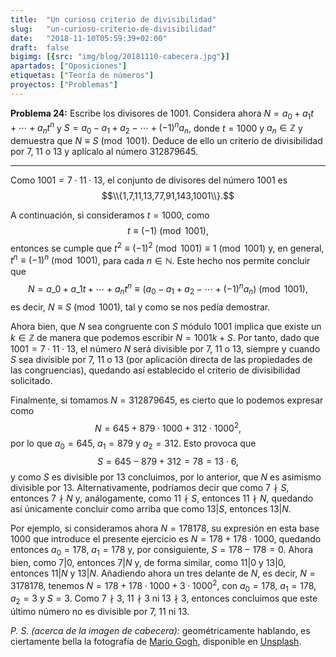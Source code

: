 ```yaml
---
title:  "Un curioso criterio de divisibilidad"
slug:   "un-curioso-criterio-de-divisibilidad"
date:   "2018-11-10T05:59:39+02:00"
draft:  false
bigimg: [{src: "img/blog/20181110-cabecera.jpg"}]
apartados: ["Oposiciones"]
etiquetas: ["Teoría de números"]
proyectos: ["Problemas"]
---
```


**Problema 24:** Escribe los divisores de $1001$. Considera ahora $N = a_0 + a_1t + \cdots + a_nt^n$ y $S = a_0-a_1+a_2-\cdots+(-1)^na_n$, donde $t=1000$ y $a_n\in\mathbb{Z}$ y demuestra que $N\equiv S\pmod{1001}$. Deduce de ello un criterio de divisibilidad por $7$, $11$ o $13$ y aplícalo al número $312879645$.

<!--more-->

***

Como $1001 = 7\cdot11\cdot13$, el conjunto de divisores del número $1001$ es $$\\{1,7,11,13,77,91,143,1001\\}.$$

A continuación, si consideramos $t=1000$, como $$t\equiv (-1)\pmod{1001},$$ entonces se cumple que $t^2\equiv (-1)^2\pmod{1001}\equiv 1\pmod{1001}$ y, en general, $t^n\equiv (-1)^n\pmod{1001}$, para cada $n\in\mathbb{N}$. Este hecho nos permite concluir que
$$
N = a\_0 + a\_1t + \cdots + a_nt^n \equiv (a_0-a_1+a_2-\cdots+(-1)^na_n)\pmod{1001},
$$
es decir, $N\equiv S\pmod{1001}$, tal y como se nos pedía demostrar. 

Ahora bien, que $N$ sea congruente con $S$ módulo $1001$ implica que existe un $k\in\mathbb{Z}$ de manera que podemos escribir $N = 1001k+S$. Por tanto, dado que $1001=7\cdot11\cdot13$, el número $N$ será divisible por $7$, $11$ o $13$, siempre y cuando $S$ sea divisible por $7$, $11$ o $13$ (por aplicación directa de las propiedades de las congruencias), quedando así establecido el criterio de divisibilidad solicitado.

Finalmente, si tomamos $N=312879645$, es cierto que lo podemos expresar como $$N = 645 + 879\cdot1000 + 312\cdot1000^2,$$ por lo que $a_0 = 645$, $a_1=879$ y $a_2=312$. Esto provoca que $$S = 645 - 879 + 312 = 78 = 13\cdot 6,$$ y como $S$ es divisible por $13$ concluimos, por lo anterior, que $N$ es asimismo divisible por $13$. Alternativamente, podríamos decir que como $7\nmid S$, entonces $7\nmid N$ y, análogamente, como $11\nmid S$, entonces $11\nmid N$, quedando así únicamente concluir como arriba que como $13|S$, entonces $13|N$.

Por ejemplo, si consideramos ahora $N=178178$, su expresión en esta base $1000$ que introduce el presente ejercicio es $N = 178 + 178\cdot 1000$, quedando entonces $a_0=178$, $a_1=178$ y, por consiguiente, $S = 178-178 = 0$. Ahora bien, como $7|0$, entonces $7|N$ y, de forma similar, como $11|0$ y $13|0$, entonces $11|N$ y $13|N$. Añadiendo ahora un tres delante de $N$, es decir, $N=3178178$, tenemos $N = 178 + 178\cdot1000 + 3\cdot1000^2$, con $a_0=178$, $a_1=178$, $a_2=3$ y $S=3$. Como $7\nmid 3$, $11\nmid 3$ ni $13\nmid 3$, entonces concluimos que este último número no es divisible por $7$, $11$ ni $13$.

*P. S. (acerca de la imagen de cabecera):* geométricamente hablando, es ciertamente bella la fotografía de [Mario Gogh](https://unsplash.com/@mariogogh), disponible en [Unsplash](https://unsplash.com/photos/v3aFku0VPDI).